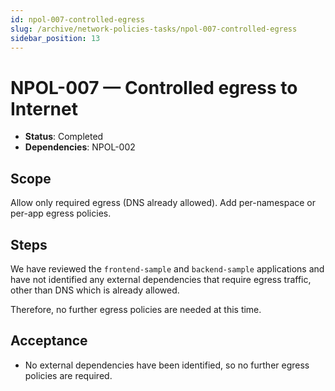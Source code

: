 ```yaml
---
id: npol-007-controlled-egress
slug: /archive/network-policies-tasks/npol-007-controlled-egress
sidebar_position: 13
---
```


# NPOL-007 — Controlled egress to Internet

- **Status**: Completed
- **Dependencies**: NPOL-002

## Scope

Allow only required egress (DNS already allowed). Add per-namespace or per-app egress policies.

## Steps

We have reviewed the `frontend-sample` and `backend-sample` applications and have not identified any external dependencies that require egress traffic, other than DNS which is already allowed.

Therefore, no further egress policies are needed at this time.

## Acceptance

- No external dependencies have been identified, so no further egress policies are required.
